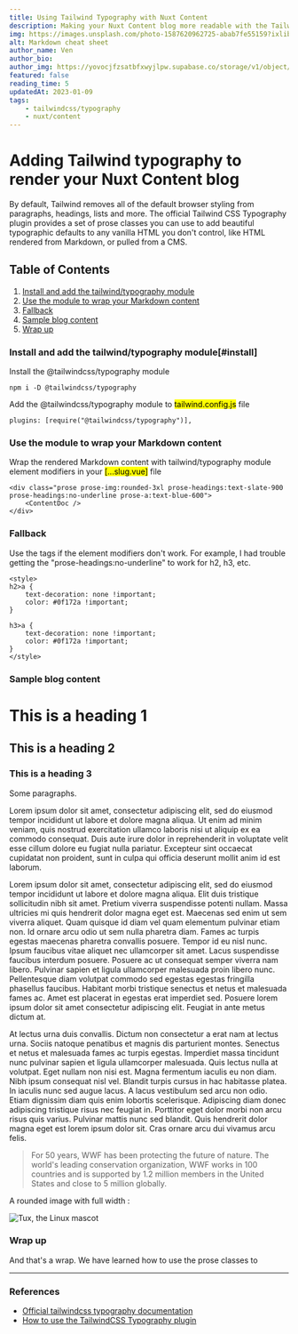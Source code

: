 ```yaml
---
title: Using Tailwind Typography with Nuxt Content
description: Making your Nuxt Content blog more readable with the Tailwind typography module
img: https://images.unsplash.com/photo-1587620962725-abab7fe55159?ixlib=rb-4.0.3&ixid=MnwxMjA3fDB8MHxwaG90by1wYWdlfHx8fGVufDB8fHx8&auto=format&fit=crop&w=1331&q=80
alt: Markdown cheat sheet
author_name: Ven
author_bio:
author_img: https://yovocjfzsatbfxwyjlpw.supabase.co/storage/v1/object/public/site/site/venkatesh.webp
featured: false
reading_time: 5
updatedAt: 2023-01-09
tags:
    - tailwindcss/typography
    - nuxt/content
---
```


# Adding Tailwind typography to render your Nuxt Content blog

By default, Tailwind removes all of the default browser styling from paragraphs, headings, lists and more. The official Tailwind CSS Typography plugin provides a set of prose classes you can use to add beautiful typographic defaults to any vanilla HTML you don't control, like HTML rendered from Markdown, or pulled from a CMS.

## Table of Contents

1. [Install and add the tailwind/typography module](#init)
2. [Use the module to wrap your Markdown content](#configure)
3. [Fallback](#fallback)
4. [Sample blog content](#sample)
5. [Wrap up](#wrap-up)

### Install and add the tailwind/typography module[#install]

Install the @tailwindcss/typography module <a id="install"></a>

```
npm i -D @tailwindcss/typography
```

Add the @tailwindcss/typography module to <mark>tailwind.config.js</mark> file

```
plugins: [require("@tailwindcss/typography")],
```

### Use the module to wrap your Markdown content <a id="configure"></a>

Wrap the rendered Markdown content with tailwind/typography module element modifiers in your <mark>[...slug.vue]</mark> file

```
<div class="prose prose-img:rounded-3xl prose-headings:text-slate-900 prose-headings:no-underline prose-a:text-blue-600">
    <ContentDoc />
</div>
```

### Fallback <a id="fallback"></a>

Use the <style></style> tags if the element modifiers don't work. For example, I had trouble getting the "prose-headings:no-underline" to work for h2, h3, etc.

```
<style>
h2>a {
    text-decoration: none !important;
    color: #0f172a !important;
}

h3>a {
    text-decoration: none !important;
    color: #0f172a !important;
}
</style>
```

### Sample blog content <a id="sample"></a>

# This is a heading 1

## This is a heading 2

### This is a heading 3

Some paragraphs.

Lorem ipsum dolor sit amet, consectetur adipiscing elit, sed do eiusmod tempor incididunt ut labore et dolore magna aliqua. Ut enim ad minim veniam, quis nostrud exercitation ullamco laboris nisi ut aliquip ex ea commodo consequat. Duis aute irure dolor in reprehenderit in voluptate velit esse cillum dolore eu fugiat nulla pariatur. Excepteur sint occaecat cupidatat non proident, sunt in culpa qui officia deserunt mollit anim id est laborum.

Lorem ipsum dolor sit amet, consectetur adipiscing elit, sed do eiusmod tempor incididunt ut labore et dolore magna aliqua. Elit duis tristique sollicitudin nibh sit amet. Pretium viverra suspendisse potenti nullam. Massa ultricies mi quis hendrerit dolor magna eget est. Maecenas sed enim ut sem viverra aliquet. Quam quisque id diam vel quam elementum pulvinar etiam non. Id ornare arcu odio ut sem nulla pharetra diam. Fames ac turpis egestas maecenas pharetra convallis posuere. Tempor id eu nisl nunc. Ipsum faucibus vitae aliquet nec ullamcorper sit amet. Lacus suspendisse faucibus interdum posuere. Posuere ac ut consequat semper viverra nam libero. Pulvinar sapien et ligula ullamcorper malesuada proin libero nunc. Pellentesque diam volutpat commodo sed egestas egestas fringilla phasellus faucibus. Habitant morbi tristique senectus et netus et malesuada fames ac. Amet est placerat in egestas erat imperdiet sed. Posuere lorem ipsum dolor sit amet consectetur adipiscing elit. Feugiat in ante metus dictum at.

At lectus urna duis convallis. Dictum non consectetur a erat nam at lectus urna. Sociis natoque penatibus et magnis dis parturient montes. Senectus et netus et malesuada fames ac turpis egestas. Imperdiet massa tincidunt nunc pulvinar sapien et ligula ullamcorper malesuada. Quis lectus nulla at volutpat. Eget nullam non nisi est. Magna fermentum iaculis eu non diam. Nibh ipsum consequat nisl vel. Blandit turpis cursus in hac habitasse platea. In iaculis nunc sed augue lacus. A lacus vestibulum sed arcu non odio. Etiam dignissim diam quis enim lobortis scelerisque. Adipiscing diam donec adipiscing tristique risus nec feugiat in. Porttitor eget dolor morbi non arcu risus quis varius. Pulvinar mattis nunc sed blandit. Quis hendrerit dolor magna eget est lorem ipsum dolor sit. Cras ornare arcu dui vivamus arcu felis.

<blockquote cite="http://www.worldwildlife.org/who/index.html">
For 50 years, WWF has been protecting the future of nature. The world's leading conservation organization, WWF works in 100 countries and is supported by 1.2 million members in the United States and close to 5 million globally.
</blockquote>

A rounded image with full width :

![Tux, the Linux mascot](https://images.unsplash.com/photo-1551415923-a2297c7fda79?ixlib=rb-1.2.1&ixid=MnwxMjA3fDB8MHxwaG90by1wYWdlfHx8fGVufDB8fHx8&auto=format&fit=crop&w=1332&q=80)

### Wrap up <a id="wrapup"></a>

And that's a wrap. We have learned how to use the prose classes to

---

### References

-   [Official tailwindcss typography documentation](https://tailwindcss.com/docs/typography-plugin)
-   [How to use the TailwindCSS Typography plugin](https://redpixelthemes.com/blog/tailwindcss-typography-plugin/)
